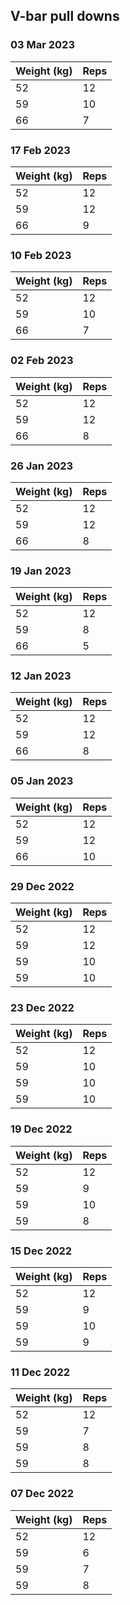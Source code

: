 ## V-bar pull downs

### 03 Mar 2023

| Weight (kg) | Reps |
| ----------- | ---- |
| 52 | 12 |
| 59 | 10 |
| 66 | 7 |

### 17 Feb 2023

| Weight (kg) | Reps |
| ----------- | ---- |
| 52 | 12 |
| 59 | 12 |
| 66 | 9 |

### 10 Feb 2023

| Weight (kg) | Reps |
| ----------- | ---- |
| 52 | 12 |
| 59 | 10 |
| 66 | 7 |

### 02 Feb 2023

| Weight (kg) | Reps |
| ----------- | ---- |
| 52 | 12 |
| 59 | 12 |
| 66 | 8 |

### 26 Jan 2023

| Weight (kg) | Reps |
| ----------- | ---- |
| 52 | 12 |
| 59 | 12 |
| 66 | 8 |

### 19 Jan 2023

| Weight (kg) | Reps |
| ----------- | ---- |
| 52 | 12 |
| 59 | 8 |
| 66 | 5 |

### 12 Jan 2023

| Weight (kg) | Reps |
| ----------- | ---- |
| 52 | 12 |
| 59 | 12 |
| 66 | 8 |

### 05 Jan 2023

| Weight (kg) | Reps |
| ----------- | ---- |
| 52 | 12 |
| 59 | 12 |
| 66 | 10 |

### 29 Dec 2022

| Weight (kg) | Reps |
| ----------- | ---- |
| 52 | 12 |
| 59 | 12 |
| 59 | 10 |
| 59 | 10 |

### 23 Dec 2022

| Weight (kg) | Reps |
| ----------- | ---- |
| 52 | 12 |
| 59 | 10 |
| 59 | 10 |
| 59 | 10 |

### 19 Dec 2022

| Weight (kg) | Reps |
| ----------- | ---- |
| 52 | 12 |
| 59 | 9 |
| 59 | 10 |
| 59 | 8 |

### 15 Dec 2022

| Weight (kg) | Reps |
| ----------- | ---- |
| 52 | 12 |
| 59 | 9 |
| 59 | 10 |
| 59 | 9 |

### 11 Dec 2022

| Weight (kg) | Reps |
| ----------- | ---- |
| 52 | 12 |
| 59 | 7 |
| 59 | 8 |
| 59 | 8 |

### 07 Dec 2022

| Weight (kg) | Reps |
| ----------- | ---- |
| 52 | 12 |
| 59 | 6 |
| 59 | 7 |
| 59 | 8 |